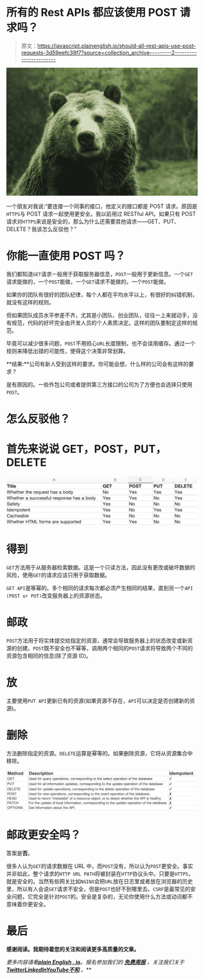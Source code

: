 # 所有的 Rest APIs 都应该使用 POST 请求吗？

> 原文：<https://javascript.plainenglish.io/should-all-rest-apis-use-post-requests-3d59eefc39f7?source=collection_archive---------2----------------------->

![](img/5f1c3ade9b7d576bc42e8a1bea7c8efc.png)

一个朋友对我说:“要连接一个同事的接口，他定义的接口都是 POST 请求。原因是`HTTPS`与 POST 请求一起使用更安全。我以前用过 RESTful API。如果只有 POST 请求对`HTTPS`来说是安全的，那么为什么还需要其他请求——GET、PUT、DELETE？我该怎么反驳他？”

# 你能一直使用 POST 吗？

我们都知道`GET`请求一般用于获取服务器信息，`POST`一般用于更新信息。一个`GET`请求能做的，一个`POST`能做，一个`GET`请求不能做的，一个`POST`能做。

如果你的团队有很好的团队纪律，每个人都在平均水平以上，有很好的纠错机制，就没有这样的规则。

但如果团队成员水平参差不齐，尤其是小团队、创业团队，往往一上来就动手，没有规范，代码的好坏完全由开发人员的个人素质决定。这样的团队要制定这样的规范。

毕竟可以减少很多问题，`POST`不用担心`URL`长度限制，也不会误用缓存。通过一个规则来降低出错的可能性，使得这个决策非常划算。

**结果:**公司有新人受到这样的要求。你可能会想，什么样的公司会有这样的要求？

是有原因的。一些外包公司或者提供第三方接口的公司为了方便也会选择只使用`POST`。

# 怎么反驳他？

# 首先来说说 GET，POST，PUT，DELETE

![](img/e607f074643f776e9ebd978a62f88f1f.png)

# 得到

`GET`方法用于从服务器检索数据。这是一个只读方法，因此没有更改或破坏数据的风险，使用`GET`的请求应该只用于获取数据。

`GET API`是等幂的。多个相同的请求每次都必须产生相同的结果，直到另一个`API (POST or PUT)`改变服务器上的资源状态。

# 邮政

`POST`方法用于将实体提交给指定的资源，通常会导致服务器上的状态改变或新资源的创建。`POST`既不安全也不幂等，调用两个相同的`POST`请求将导致两个不同的资源包含相同的信息(除了资源 ID)。

# 放

主要使用`PUT API`更新已有的资源(如果资源不存在，`API`可以决定是否创建新的资源)。

# 删除

方法删除指定的资源。`DELETE`运算是幂等的。如果删除资源，它将从资源集合中移除。

![](img/d02cfcdb7f5076f012f9191dd8ce2a7f.png)

# 邮政更安全吗？

答案是**否**。

很多人认为`GET`的请求数据在 URL 中，而`POST`没有，所以认为`POST`更安全。事实并非如此，整个请求的`HTTP URL PATH`将被封装在`HTTP`协议头中。只要是`HTTPS`，就是安全的。当然有些网关比如`NGINX`会把`URL`放在日志里或者放在浏览器的历史里，所以有人会说`GET`请求不安全，但是`POST`也好不到哪里去。`CSRF`是最常见的安全问题，它完全是针对`POST`的。安全是复杂的，无论你使用什么方法或动词都不意味着你更安全。

# 最后

**感谢阅读。我期待着您的关注和阅读更多高质量的文章。**

*更多内容请看*[***plain English . io***](https://plainenglish.io/)*。报名参加我们的* [***免费周报***](http://newsletter.plainenglish.io/) *。关注我们关于*[***Twitter***](https://twitter.com/inPlainEngHQ)[***LinkedIn***](https://www.linkedin.com/company/inplainenglish/)*[***YouTube***](https://www.youtube.com/channel/UCtipWUghju290NWcn8jhyAw)*[***不和***](https://discord.gg/GtDtUAvyhW) *。***